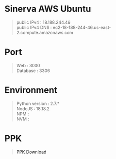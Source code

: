 # Sinerva AWS Ubuntu
>public IPv4 : 18.188.244.46  
>public IPv4 DNS : ec2-18-188-244-46.us-east-2.compute.amazonaws.com

# Port
>Web : 3000  
>Database : 3306

# Environment
>Python version : 2.7.*  
>NodeJS : 18.18.2  
>NPM :   
>NVM :  

# PPK
>[PPK Download](https://raw.github.com/rmflsdl4/ProjectSinerva/raw/main/Sinerva.ppk)
